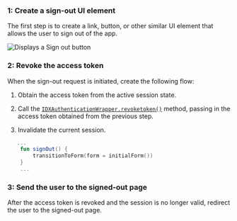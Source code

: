 ### 1: Create a sign-out UI element

The first step is to create a link, button, or other similar UI element that allows the user to sign out of the app.

<div class="quarter border">

![Displays a Sign out button](/img/oie-embedded-sdk/oie-embedded-sdk-use-case-simple-sign-out-link.png)

</div>

### 2: Revoke the access token

When the sign-out request is initiated, create the following flow:

1. Obtain the access token from the active session state.

1. Call the [`IDXAuthenticationWrapper.revoketoken()`](https://github.com/okta/okta-idx-java/blob/master/api/src/main/java/com/okta/idx/sdk/api/client/IDXAuthenticationWrapper.java) method, passing in the access token obtained from the previous step.

1. Invalidate the current session.

```kotlin
   ...
    fun signOut() {
        transitionToForm(form = initialForm())
    }
    ...
```

### 3: Send the user to the signed-out page

After the access token is revoked and the session is no longer valid, redirect the user to the signed-out page.

